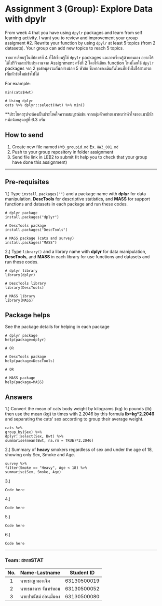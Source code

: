 # Assignment 3 (Group): Explore Data with dpylr

From week 4 that you have using `dpylr` packages and learn from self learning activity. I want you to review and improvement your group assigment #2. Rewrite your function by using `dpylr` at least 5 topics (from 2 datasets). Your group can add new topics to reach 5 topics.

จากการเรียนรู้ในสัปดาห์ที่ 4 ที่ได้เรียนรู้ใช้ `dpylr` packages และการเรียนรู้ด้วยตนเอง อยากให้ใช้ไปรีวิวและปรับปรุงงานจาก Assignment ครั้งที่ 2 โดยให้เขียน function ใหม่โดยใช้ `dpylr` packages จาก 2 ชุดข้อมูลรวมกันอย่างน้อย 5 หัวข้อ ซึ่งหากของเดิมอันไหนที่ปรับไม่ได้สามารถเพิ่มหัวข้อใหม่เข้าไปได้

For example:

```{R}
min(cats$Hwt)

# Using dplyr
cats %>% dplyr::select(Hwt) %>% min()
```

\*\*ประโยคสรุปจะต้องเป็นประโยคใจความสมบูรณ์เช่น จากกลุ่มตัวอย่างแมวพบว่าหัวใจของแมวมีน้ำหนักน้อยสุดอยู่ที่ 6.3 กรัม

## How to send

1. Create new file named `HW3_groupid.md` Ex. `HW3_001.md`
2. Push to your group repository in folder assignment
3. Send file link in LEB2 to submit (It help you to check that your group have done this assignment)

---

## Pre-requisites

1.) Type `install.packages("")` and a package name with **dplyr** for data manipulation, **DescTools** for descriptive statistics, and **MASS** for support functions and datasets in each package and run these codes.

```{R}
# dplyr package
install.packages("dplyr")

# DescTools package
install.packages("DescTools")

# MASS package (cats and survey)
install.packages("MASS")
```

2.) Type `library()` and a library name with **dplyr** for data manipulation, **DescTools**, and **MASS** in each library for use functions and datasets and run these codes.

```{R}
# dplyr library
library(dplyr)

# DescTools library
library(DescTools)

# MASS library
library(MASS)
```

## Package helps

See the package details for helping in each package

```{R}
# dplyr package
help(package=dplyr)

# OR

# DescTools package
help(package=DescTools)

# OR

# MASS package
help(package=MASS)
```

## Answers

1.) Convert the mean of cats body weight by kilograms (kg) to pounds (lb) then use the mean (kg) to times with 2.2046 by this formula __lb=kg*2.2046__ and separating the cats' sex according to group their average weight.

```{R}
cats %>%
group_by(Sex) %>%
dplyr::select(Sex, Bwt) %>%
summarise(mean(Bwt, na.rm = TRUE)*2.2046)
```

2.) Summary of __heavy__ smokers regardless of sex and under the age of 18, showing only Sex, Smoke and Age.

```{R}
survey %>%
filter(Smoke == "Heavy", Age < 18) %>%
summarise(Sex, Smoke, Age)
```

3.)

```{R}
Code here
```

4.)

```{R}
Code here
```

5.)

```{R}
Code here
```

6.)

```{R}
Code here
```

---

### Team: สหายSTAT

| No. | Name-Lastname     | Student ID  |
| :-: | ----------------- | :---------: |
| 1   | นายชาญ ทองเจิม     | 63130500019 |
| 2   | นายธนาคาร จันทร์หอม | 63130500052 |
| 3   | นายปาณัสม์ อ่อนมั่นคง | 63130500080 |
